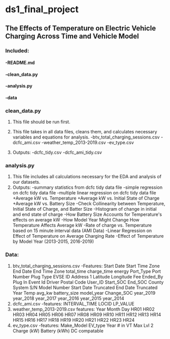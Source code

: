 # ds1_final_project

## The Effects of Temperature on Electric Vehicle Charging Across Time and Vehicle Model


### Included:
#### -README.md
#### -clean_data.py
#### -analysis.py
#### -data

### clean_data.py
1. This file should be run first.
2. This file takes in all data files, cleans them, and calculates necessary variables and equations for analysis.
 -btv_total_charging_sessions.csv
 -dcfc_ami.csv
 -weather_temp_2013-2019.csv
 -ev_type.csv
 
3. Outputs:
 -dcfc_tidy.csv
 -dcfc_ami_tidy.csv
 
### analysis.py
1. This file includes all calculations necessary for the EDA and analysis of our datasets. 
2. Outputs:
 -summary statistics from dcfc tidy data file
 -simple regression on dcfc tidy data file
 -multiple linear regression on dcfc tidy data file
  +Average kW vs. Temperature
  +Average kW vs. Initial State of Charge
  +Average kW vs. Battery Size
 -Check Collinearity between Temperature, Initial State of Charge, and Batter Size
 -Histogram of change in initial and end state of charge
 -How Battery Size Accounts for Temperature's effects on average kW
 -How Model Year Might Change How Temperature Affects Average kW
 -Rate of charge vs. Temperature based on 15 minute interval data (AMI Data)
 -Linear Regression on Effect of Temperature on Average Charging Rate
 -Effect of Temperature by Model Year (2013-2015, 2016-2019)
 
### Data:
1. btv_total_charging_sessions.csv
 -Features: Start Date
   Start Time Zone
   End Date
   End Time Zone
   total_time
   charge_time
   energy
   Port_Type
   Port Number
   Plug Type
   EVSE ID
   Address 1
   Latitude
   Longitude
   Fee
   Ended_By
   Plug In Event Id
   Driver Postal Code
   User_ID
   Start_SOC
   End_SOC
   County
   System S/N
   Model Number
   Start Date Truncated
   End Date Truncated
   Year
   Temp
   avg_kw
   battery_size
   model_year
   Change_SOC
   year_2019
   year_2018
   year_2017
   year_2016
   year_2015
   year_2014
2. dcfc_ami.csv
 -features:
   INTERVAL_TIME
   LOCID
   LP_VALUE
3. weather_temp_2013-2019.csv
 features:
   Year
   Month
   Day
   HR01
   HR02
   HR03
   HR04
   HR05
   HR06
   HR07
   HR08
   HR09
   HR10
   HR11
   HR12
   HR13
   HR14
   HR15
   HR16
   HR17
   HR18
   HR19
   HR20
   HR21
   HR22
   HR23
   HR24
4. ev_type.csv
   -features:
   Make_Model
   EV_type
   Year
   \# in VT
   Max Lvl 2 Charge (kW)
   Battery (kWh)
   DC compatable
 

